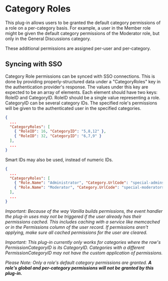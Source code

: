 # Category Roles
This plug-in allows users to be granted the default category permissions of a role on a per-category basis.  For example, a user in the Member role might be given the default category permissions of the Moderator role, but only in the General Discussions category.

These additional permissions are assigned per-user and per-category.

## Syncing with SSO

Category Role permissions can be synced with SSO connections.  This is done by providing properly-structured data under a "CategoryRoles" key in the authentication provider's response.  The values under this key are expected to be an array of elements.  Each element should have two keys: RoleID and CategoryID.  RoleID should be a single value representing a role.  CategoryID can be several category IDs.  The specified role's permissions will be given to the authenticated user in the specified categories.
 
```json
{
  ...
  "CategoryRoles": [
    { "RoleID": 16, "CategoryID": "5,8,12" },
    { "RoleID": 32, "CategoryID": "6,7,9" }
  ],
  ...
}
```

Smart IDs may also be used, instead of numeric IDs.

```json
{
  ...
  "CategoryRoles": [
    { "Role.Name": "Administrator", "Category.UrlCode": "special-admins" },
    { "Role.Name": "Moderator", "Category.UrlCode": "special-moderators" }
  ],
  ...
}
```

_Important: Because of the way Vanilla builds permissions, the event handler the plug-in uses may not be triggered if the user already has their permissions cached.  This includes caching with a service like memcached or in the Permissions column of the user record.  If permissions aren't applying, make sure all cached permissions for the user are cleared._

_Important: This plug-in currently only works for categories where the row's PermissionCategoryID is its CategoryID.  Categories with a different PermissionCategoryID may not have the custom application of permissions._

_Please Note: Only a role's default category permissions are granted.  __A role's global and per-category permissions will not be granted by this plug-in.___
